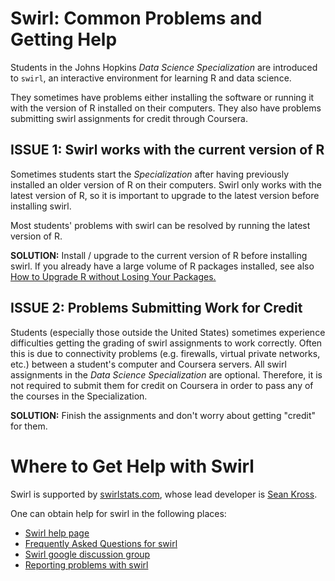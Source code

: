 # Swirl: Common Problems and Getting Help

Students in the Johns Hopkins *Data Science Specialization* are introduced to `swirl`, an interactive environment for learning R and data science.

They sometimes have problems either installing the software or running it with the version of R installed on their computers. They also have problems submitting swirl assignments for credit through Coursera.

## ISSUE 1: Swirl works with the current version of R

Sometimes students start the *Specialization* after having previously installed an older version of R on their computers. Swirl only works with the latest version of R, so it is important to upgrade to the latest version before installing swirl.

Most students' problems with swirl can be resolved by running the latest version of R.

**SOLUTION:** Install / upgrade to the current version of R before installing swirl. If you already have a large volume of R packages installed, see also [How to Upgrade R without Losing Your Packages.](http://bit.ly/2uGKYFY)

## ISSUE 2: Problems Submitting Work for Credit

Students (especially those outside the United States) sometimes experience difficulties getting the grading of swirl assignments to work correctly. Often this is due to connectivity problems (e.g. firewalls, virtual private networks, etc.) between a student's computer and Coursera servers. All swirl assignments in the *Data Science Specialization* are optional. Therefore, it is not required to submit them for credit on Coursera in order to pass any of the courses in the Specialization.

**SOLUTION:** Finish the assignments and don't worry about getting "credit" for them.

# Where to Get Help with Swirl

Swirl is supported by [swirlstats.com](https://swirlstats.com), whose lead developer is [Sean Kross](http://seankross.com).

One can obtain help for swirl in the following places:
* [Swirl help page](http://swirlstats.com/help.html)
* [Frequently Asked Questions for swirl](http://swirlstats.com/faq.html)
* [Swirl google discussion group](https://groups.google.com/forum/#!forum/swirl-discuss)
* [Reporting problems with swirl](https://github.com/swirldev/swirl/issues)
